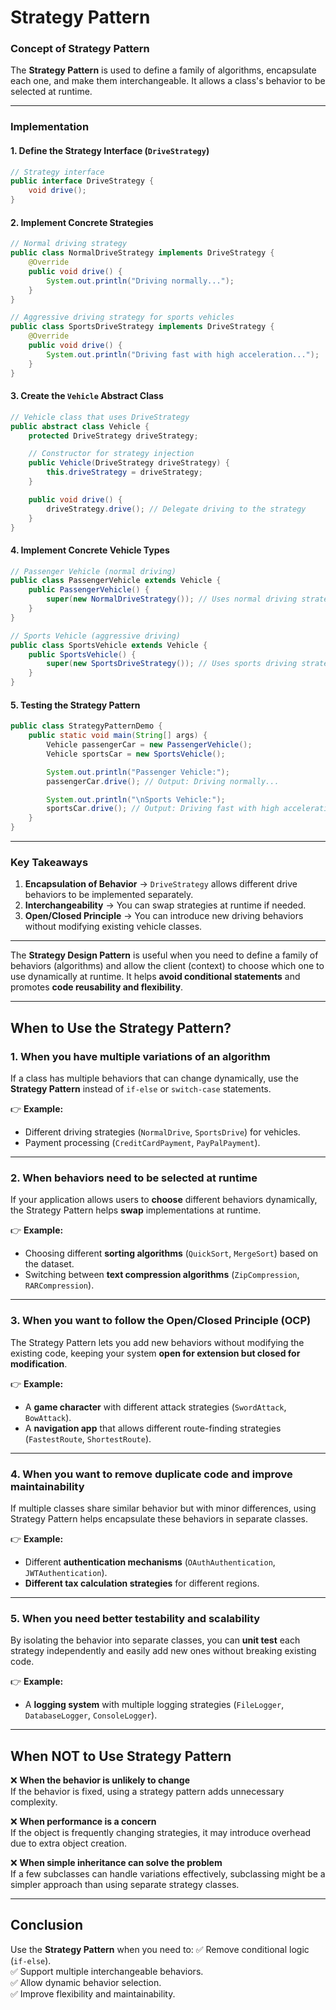 # Strategy Pattern

### **Concept of Strategy Pattern**
The **Strategy Pattern** is used to define a family of algorithms, encapsulate each one, and make them interchangeable. It allows a class's behavior to be selected at runtime.

---

### **Implementation**

#### **1. Define the Strategy Interface (`DriveStrategy`)**
```java
// Strategy interface
public interface DriveStrategy {
    void drive();
}
```

#### **2. Implement Concrete Strategies**
```java
// Normal driving strategy
public class NormalDriveStrategy implements DriveStrategy {
    @Override
    public void drive() {
        System.out.println("Driving normally...");
    }
}

// Aggressive driving strategy for sports vehicles
public class SportsDriveStrategy implements DriveStrategy {
    @Override
    public void drive() {
        System.out.println("Driving fast with high acceleration...");
    }
}
```

#### **3. Create the `Vehicle` Abstract Class**
```java
// Vehicle class that uses DriveStrategy
public abstract class Vehicle {
    protected DriveStrategy driveStrategy;

    // Constructor for strategy injection
    public Vehicle(DriveStrategy driveStrategy) {
        this.driveStrategy = driveStrategy;
    }

    public void drive() {
        driveStrategy.drive(); // Delegate driving to the strategy
    }
}
```

#### **4. Implement Concrete Vehicle Types**
```java
// Passenger Vehicle (normal driving)
public class PassengerVehicle extends Vehicle {
    public PassengerVehicle() {
        super(new NormalDriveStrategy()); // Uses normal driving strategy
    }
}

// Sports Vehicle (aggressive driving)
public class SportsVehicle extends Vehicle {
    public SportsVehicle() {
        super(new SportsDriveStrategy()); // Uses sports driving strategy
    }
}
```

#### **5. Testing the Strategy Pattern**
```java
public class StrategyPatternDemo {
    public static void main(String[] args) {
        Vehicle passengerCar = new PassengerVehicle();
        Vehicle sportsCar = new SportsVehicle();

        System.out.println("Passenger Vehicle:");
        passengerCar.drive(); // Output: Driving normally...

        System.out.println("\nSports Vehicle:");
        sportsCar.drive(); // Output: Driving fast with high acceleration...
    }
}
```

---

### **Key Takeaways**
1. **Encapsulation of Behavior** → `DriveStrategy` allows different drive behaviors to be implemented separately.
2. **Interchangeability** → You can swap strategies at runtime if needed.
3. **Open/Closed Principle** → You can introduce new driving behaviors without modifying existing vehicle classes.

---
The **Strategy Design Pattern** is useful when you need to define a family of behaviors (algorithms) and allow the client (context) to choose which one to use dynamically at runtime. It helps **avoid conditional statements** and promotes **code reusability and flexibility**.  

---

## **When to Use the Strategy Pattern?**
### **1. When you have multiple variations of an algorithm**
If a class has multiple behaviors that can change dynamically, use the **Strategy Pattern** instead of `if-else` or `switch-case` statements.

👉 **Example:**  
- Different driving strategies (`NormalDrive`, `SportsDrive`) for vehicles.
- Payment processing (`CreditCardPayment`, `PayPalPayment`).

---

### **2. When behaviors need to be selected at runtime**
If your application allows users to **choose** different behaviors dynamically, the Strategy Pattern helps **swap** implementations at runtime.

👉 **Example:**  
- Choosing different **sorting algorithms** (`QuickSort`, `MergeSort`) based on the dataset.
- Switching between **text compression algorithms** (`ZipCompression`, `RARCompression`).

---

### **3. When you want to follow the Open/Closed Principle (OCP)**
The Strategy Pattern lets you add new behaviors without modifying the existing code, keeping your system **open for extension but closed for modification**.

👉 **Example:**  
- A **game character** with different attack strategies (`SwordAttack`, `BowAttack`).
- A **navigation app** that allows different route-finding strategies (`FastestRoute`, `ShortestRoute`).

---

### **4. When you want to remove duplicate code and improve maintainability**
If multiple classes share similar behavior but with minor differences, using Strategy Pattern helps encapsulate these behaviors in separate classes.

👉 **Example:**  
- Different **authentication mechanisms** (`OAuthAuthentication`, `JWTAuthentication`).
- **Different tax calculation strategies** for different regions.

---

### **5. When you need better testability and scalability**
By isolating the behavior into separate classes, you can **unit test** each strategy independently and easily add new ones without breaking existing code.

👉 **Example:**  
- A **logging system** with multiple logging strategies (`FileLogger`, `DatabaseLogger`, `ConsoleLogger`).

---

## **When NOT to Use Strategy Pattern**
❌ **When the behavior is unlikely to change**  
If the behavior is fixed, using a strategy pattern adds unnecessary complexity.  

❌ **When performance is a concern**  
If the object is frequently changing strategies, it may introduce overhead due to extra object creation.  

❌ **When simple inheritance can solve the problem**  
If a few subclasses can handle variations effectively, subclassing might be a simpler approach than using separate strategy classes.  

---

## **Conclusion**
Use the **Strategy Pattern** when you need to:
✅ Remove conditional logic (`if-else`).  
✅ Support multiple interchangeable behaviors.  
✅ Allow dynamic behavior selection.  
✅ Improve flexibility and maintainability.  